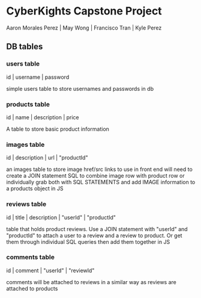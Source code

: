 # CyberKights Capstone Project

Aaron Morales Perez | May Wong | Francisco Tran | Kyle Perez

## DB tables

### users table

id | username | password

simple users table to store usernames and passwords in db

### products table

id | name | description | price

A table to store basic product information

### images table

id | description | url | "productId"

an images table to store image href/src links to use in front end
will need to create a JOIN statement SQL to combine image row with product
row or individually grab both with SQL STATEMENTS and add IMAGE information
to a products object in JS

### reviews table

id | title | description | "userId" | "productId"

table that holds product reviews. Use a JOIN statement with
"userId" and "productId" to attach a user to a review and a review to product.
Or get them through individual SQL queries then add them together in JS

### comments table

id | comment | "userId" | "reviewId"

comments will be attached to reviews in a similar way as reviews are attached
to products
